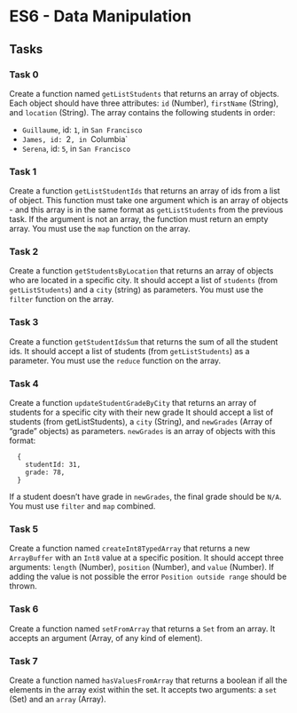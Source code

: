 # ES6 - Data Manipulation

## Tasks

### Task 0
Create a function named `getListStudents` that returns an array of objects.
Each object should have three attributes: `id` (Number), `firstName` (String), and `location` (String).
The array contains the following students in order:
- `Guillaume`, id: `1`, in `San Francisco`
- `James, id: `2`, in `Columbia`
- `Serena`, id: `5`, in `San Francisco`

### Task 1 
Create a function `getListStudentIds` that returns an array of ids from a list of object.
This function must take  one argument which is an array of objects - and this array is in the same format as `getListStudents` from the previous task.
If the argument is not an array, the function must return  an empty array.
You must use the `map` function on the array.

### Task 2
Create a function `getStudentsByLocation` that returns an array of objects who are located in a specific city.
It should accept a list of `students` (from `getListStudents`) and a `city` (string) as parameters.
You must use the `filter` function on the array.

### Task 3
Create a function `getStudentIdsSum` that returns the sum of all the student ids.
It should accept a list of students (from `getListStudents`) as a parameter.
You must use the `reduce` function on the array.

### Task 4
Create a function `updateStudentGradeByCity` that returns an array of students for a specific city with their new grade
It should accept a list of students (from getListStudents), a `city` (String), and `newGrades` (Array of “grade” objects) as parameters.
`newGrades` is an array of objects with this format:
```
  {
    studentId: 31,
    grade: 78,
  }
```
If a student doesn’t have grade in `newGrades`, the final grade should be `N/A`.
You must use `filter` and `map` combined.

### Task 5
Create a function named `createInt8TypedArray` that returns a new `ArrayBuffer` with an `Int8` value at a specific position.
It should accept three arguments: `length` (Number), `position` (Number), and `value` (Number).
If adding the value is not possible the error `Position outside range` should be thrown.

### Task 6
Create a function named `setFromArray` that returns a `Set` from an array.
It accepts an argument (Array, of any kind of element).

### Task 7
Create a function named `hasValuesFromArray` that returns a boolean if all the elements in the array exist within the set.
It accepts two arguments: a `set` (Set) and an `array` (Array).
